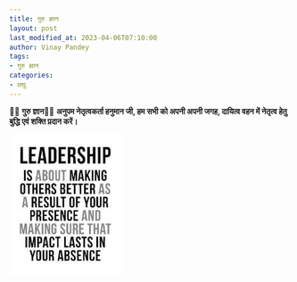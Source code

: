 ```yaml
---
title: गुरु ज्ञान
layout: post
last_modified_at: 2023-04-06T07:10:00
author: Vinay Pandey
tags:
- गुरु ज्ञान
categories:
- लघु
---
```

🙏🌷 **गुरु ज्ञान**🌷🙏
**अनुपम नेतृत्वकर्ता हनुमान जी, हम सभी को अपनी अपनी जगह, दायित्व वहन में नेतृत्व हेतु बुद्धि एवं शक्ति प्रदान करें।**


![IMG-20230406-WA0001.jpg](/images/IMG-20230406-WA0001.jpg)

